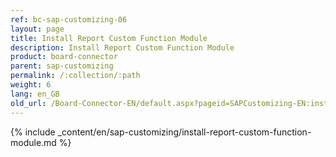 ```yaml
---
ref: bc-sap-customizing-06
layout: page
title: Install Report Custom Function Module
description: Install Report Custom Function Module
product: board-connector
parent: sap-customizing
permalink: /:collection/:path
weight: 6
lang: en_GB
old_url: /Board-Connector-EN/default.aspx?pageid=SAPCustomizing-EN:install-report-custom-function-module
---
```


{% include _content/en/sap-customizing/install-report-custom-function-module.md  %}